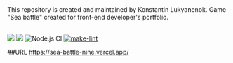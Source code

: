##
This repository is created and maintained by Konstantin Lukyanenok. Game "Sea battle" created for front-end developer's portfolio.

##
<a href="https://codeclimate.com/github/loukianen/sea-battle/maintainability"><img src="https://api.codeclimate.com/v1/badges/fde8d7c5a75323df52ab/maintainability" /></a>
<a href="https://codeclimate.com/github/loukianen/sea-battle/test_coverage"><img src="https://api.codeclimate.com/v1/badges/fde8d7c5a75323df52ab/test_coverage" /></a>
![Node.js CI](https://github.com/loukianen/sea-battle/workflows/Node.js%20CI/badge.svg)
[![make-lint](https://github.com/loukianen/sea-battle/actions/workflows/make-lint.yml/badge.svg)](https://github.com/loukianen/sea-battle/actions/workflows/make-lint.yml)

##URL
https://sea-battle-nine.vercel.app/
